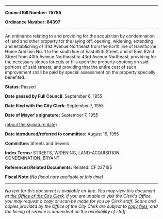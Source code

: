 

********

**Council Bill Number: 75785**
   
**Ordinance Number: 84397**
********

 An ordinance relating to and providing for the acquisition by condemnation of land and other property for the laying off, opening, widening, extending and establishing of 41st Avenue Northeast from the north line of Hawthorne Home Addition No. 1 to the south line of East 65th Street, and of East 62nd Street from 40th Avenue Northeast to 43rd Avenue Northeast; providing for the necessary slopes for cuts or fills upon the property abutting on said portions of said streets; and providing that the entire cost of such improvement shall be paid by special assessment on the property specially benefited.

**Status:** Passed
   
**Date passed by Full Council:** September 6, 1955
   
**Date filed with the City Clerk:** September 7, 1955
   
**Date of Mayor's signature:** September 7, 1955
   
[(about the signature date)](/~public/approvaldate.htm)
   
   
   
**Date introduced/referred to committee:** August 15, 1955
   
**Committee:** Streets and Sewers
   
   
**Index Terms:** STREETS, WIDENING, LAND-ACQUISITION, CONDEMNATION, BRYANT

**References/Related Documents:** Related: CF 227195

**Fiscal Note:**_(No fiscal note available at this time)_
********

_No text for this document is available on-line. You may view this document at [the Office of the City Clerk](http://www.seattle.gov/leg/clerk/contactUs.htm). If you are unable to visit the Clerk's Office, you may request a copy or scan be made for you by Clerk staff. Scans and copies provided by the Office of the City Clerk are subject to [copy fees](http://clerk.seattle.gov/~public/clerkfees.htm), and the timing of service is dependent on the availability of staff._

